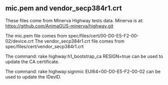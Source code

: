 mic.pem and vendor_secp384r1.crt
--------------------------------

These files come from Minerva Highway tests data.
Minerva is at: https://github.com/AnimaGUS-minerva/highway.git

The mic.pem file comes from spec/files/cert/00-D0-E5-F2-00-02/device.crt
The vendor\_secp384r1.crt file comes from  spec/files/cert/vendor\_secp384r1.crt

The command: rake highway:h1\_bootstrap\_ca RESIGN=true
can be used to update the CA certificate.

The command: rake highway:signmic EUI64=00-D0-E5-F2-00-02
can be used to update the IDevID.
